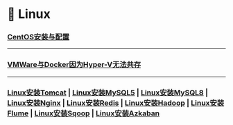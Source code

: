 # 🚥 Linux

### [CentOS安装与配置](/Linux/CentOS安装与配置)	



------



### [VMWare与Docker因为Hyper-V无法共存](/Linux/VMWare与Docker因为Hyper-V无法共存)



------



### [Linux安装Tomcat](/网络编程/Linux安装Tomcat)	|	[Linux安装MySQL5](/MySQL/Linux安装MySQL5)	|	[Linux安装MySQL8](/MySQL/Linux安装MySQL8)	|	[Linux安装Nginx](/Nginx/Linux安装Nginx)	|	[Linux安装Redis](/Redis/Linux安装Redis)	|	[Linux安装Hadoop](/Hadoop/README)	|	[Linux安装Flume](/Flume/Flume)	|	[Linux安装Sqoop](/Sqoop/Sqoop)	|	[Linux安装Azkaban](Azkaban/Azkaban)





